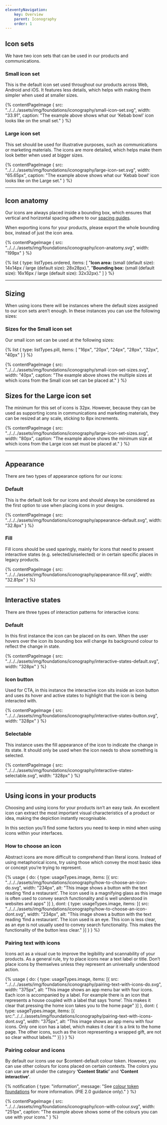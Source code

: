 ```yaml
---
eleventyNavigation:
    key: Overview
    parent: Iconography
    order: 1
---
```


## Icon sets

We have two icon sets that can be used in our products and communications.

### Small icon set

This is the default icon set used throughout our products across Web, Android and iOS. It features less details, which helps with making them simpler when used at smaller sizes.

{% contentPageImage {
    src: "../../../assets/img/foundations/iconography/small-icon-set.svg",
    width: "33.91",
    caption: "The example above shows what our ‘Kebab bowl’ icon looks like on the small set."
} %}

### Large icon set

This set should be used for illustrative purposes, such as communications or marketing materials. The icons are more detailed, which helps make them look better when used at bigger sizes.

{% contentPageImage {
    src: "../../../assets/img/foundations/iconography/large-icon-set.svg",
    width: "65.65px",
    caption: "The example above shows what our ‘Kebab bowl’ icon looks like on the Large set."
} %}

---

## Icon anatomy

Our icons are always placed inside a bounding box, which ensures that vertical and horizontal spacing adhere to our [spacing guides](/foundations/spacing/overview/).

When exporting icons for your products, please export the whole bounding box, instead of just the icon area.

{% contentPageImage {
    src: "../../../assets/img/foundations/iconography/icon-anatomy.svg",
    width: "199px"
} %}

{% list {
    type: listTypes.ordered,
    items: [
        "**Icon area:** (small (default size): 14x14px / large (default size): 28x28px).",
        "**Bounding box:** (small (default size): 16x16px / large (default size): 32x32px)."
    ]
} %}

---

## Sizing

When using icons there will be instances where the default sizes assigned to our icon sets aren’t enough. In these instances you can use the following sizes:

### Sizes for the Small icon set

Our small icon set can be used at the following sizes:

{% list {
    type: listTypes.pill,
    items: [
        "16px",
        "20px",
        "24px",
        "28px",
        "32px",
        "40px"
    ]
} %}

{% contentPageImage {
    src: "../../../assets/img/foundations/iconography/small-icon-set-sizes.svg",
    width: "40px",
    caption: "The example above shows the multiple sizes at which icons from the Small icon set can be placed at."
} %}

## Sizes for the Large icon set

The minimum for this set of icons is 32px. However, because they can be used as supporting icons in communications and marketing materials, they can be resized at any scale, sticking to 8px increments.

{% contentPageImage {
    src: "../../../assets/img/foundations/iconography/large-icon-set-sizes.svg",
    width: "80px",
    caption: "The example above shows the minimum size at which icons from the Large icon set must be placed at."
} %}

---

## Appearance

There are two types of appearance options for our icons:

### Default

This is the default look for our icons and should always be considered as the first option to use when placing icons in your designs.

{% contentPageImage {
    src: "../../../assets/img/foundations/iconography/appearance-default.svg",
    width: "32.8px"
} %}

### Fill

Fill icons should be used sparingly, mainly for icons that need to present interactive states (e.g. selected/unselected) or in certain specific places in legacy products.

{% contentPageImage {
    src: "../../../assets/img/foundations/iconography/appearance-fill.svg",
    width: "32.81px"
} %}

---

## Interactive states

There are three types of interaction patterns for interactive icons:

### Default

In this first instance the icon can be placed on its own. When the user hovers over the icon its bounding box will change its background colour to reflect the change in state.

{% contentPageImage {
    src: "../../../assets/img/foundations/iconography/interactive-states-default.svg",
    width: "328px"
} %}

### Icon button

Used for CTA, in this instance the interactive icon sits inside an icon button and uses its hover and active states to highlight that the icon is being interacted with.

{% contentPageImage {
    src: "../../../assets/img/foundations/iconography/interactive-states-button.svg",
    width: "328px"
} %}

### Selectable

This instance uses the fill appearance of the icon to indicate the change in its state. It should only be used when the icon needs to show something is selected.

{% contentPageImage {
    src: "../../../assets/img/foundations/iconography/interactive-states-selectable.svg",
    width: "328px"
} %}

---
## Using icons in your products

Choosing and using icons for your products isn’t an easy task. An excellent icon can extract the most important visual characteristics of a product or idea, making the depiction instantly recognisable.

In this section you’ll find some factors you need to keep in mind when using icons within your interfaces.

### How to choose an icon

Abstract icons are more difficult to comprehend than literal icons. Instead of using metaphorical icons, try using those which convey the most basic idea or concept you’re trying to represent.

{% usage {
    do: {
        type: usageTypes.image,
        items: [{
            src: "../../../assets/img/foundations/iconography/how-to-choose-an-icon-do.svg",
            width: "234px",
            alt: "This image shows a button with the text reading ‘find a restaurant’. The icon used is a magnifying glass as this image is often used to convey search functionality and is well understood in websites and apps"
        }]
    },
    dont: { 
        type: usageTypes.image,
        items: [{
            src: "../../../assets/img/foundations/iconography/how-to-choose-an-icon-dont.svg",
            width: "234px",
            alt: "This image shows a button with the text reading ‘find a restaurant’. The icon used is an eye. This icon is less clear, as an eye is not usually used to convey search functionality. This makes the functionality of the button less clear."
        }]
    }
} %}

### Pairing text with icons

Icons act as a visual cue to improve the legibility and scannability of your products. As a general rule, try to place icons near a text label or title. Don’t place icons by themselves unless they represent an universally understood action.

{% usage {
    do: {
        type: usageTypes.image,
        items: [{
            src: "../../../assets/img/foundations/iconography/pairing-text-with-icons-do.svg",
            width: "375px",
            alt: "This image shows an app menu bar with four icons. Each icon is accompanied by a label. For example there is an icon that represents a house coupled with a label that says ‘home’. This makes it clear that pressing the home icon takes you to the home page"
        }]
    },
    dont: { 
        type: usageTypes.image,
        items: [{
        src:"../../../assets/img/foundations/iconography/pairing-text-with-icons-dont.svg",
        width: "375px",
        alt: "This image shows an app menu with four icons. Only one icon has a label, which makes it clear it is a link to the home page. The other icons, such as the icon representing a wrapped gift, are not so clear without labels.”"
        }]
    }
} %}

### Pairing colour and icons

By default our icons use our $content-default colour token. However, you can use other colours for icons placed on certain contexts. The colors you can use are all under the category **‘Content Static’** and **‘Content interactive’**.

{% notification {
    type: "information",
    message: "See [colour token foundations](/foundations/colour/tokens/alias/light/) for more information. (PIE 2.0 guidance only)."
} %}

{% contentPageImage {
    src: "../../../assets/img/foundations/iconography/icon-with-colour.svg",
    width: "251px",
    caption: "The example above shows some of the colours you can use with your icons."
} %}
